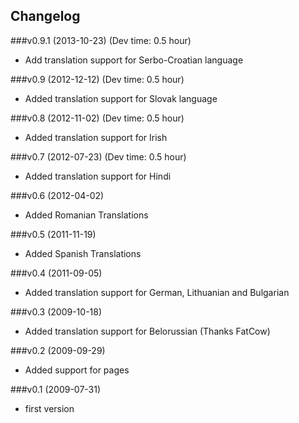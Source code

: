 ## Changelog ##

###v0.9.1 (2013-10-23) (Dev time: 0.5 hour)
- Add translation support for Serbo-Croatian language

###v0.9 (2012-12-12) (Dev time: 0.5 hour)
- Added translation support for Slovak language

###v0.8 (2012-11-02) (Dev time: 0.5 hour)
- Added translation support for Irish

###v0.7 (2012-07-23) (Dev time: 0.5 hour)
- Added translation support for Hindi

###v0.6 (2012-04-02)
- Added Romanian Translations

###v0.5 (2011-11-19)
-   Added Spanish Translations

###v0.4 (2011-09-05)
-   Added translation support for German, Lithuanian and Bulgarian

###v0.3 (2009-10-18)
-   Added translation support for Belorussian (Thanks FatCow)

###v0.2 (2009-09-29)
-   Added support for pages

###v0.1 (2009-07-31)
-   first version
